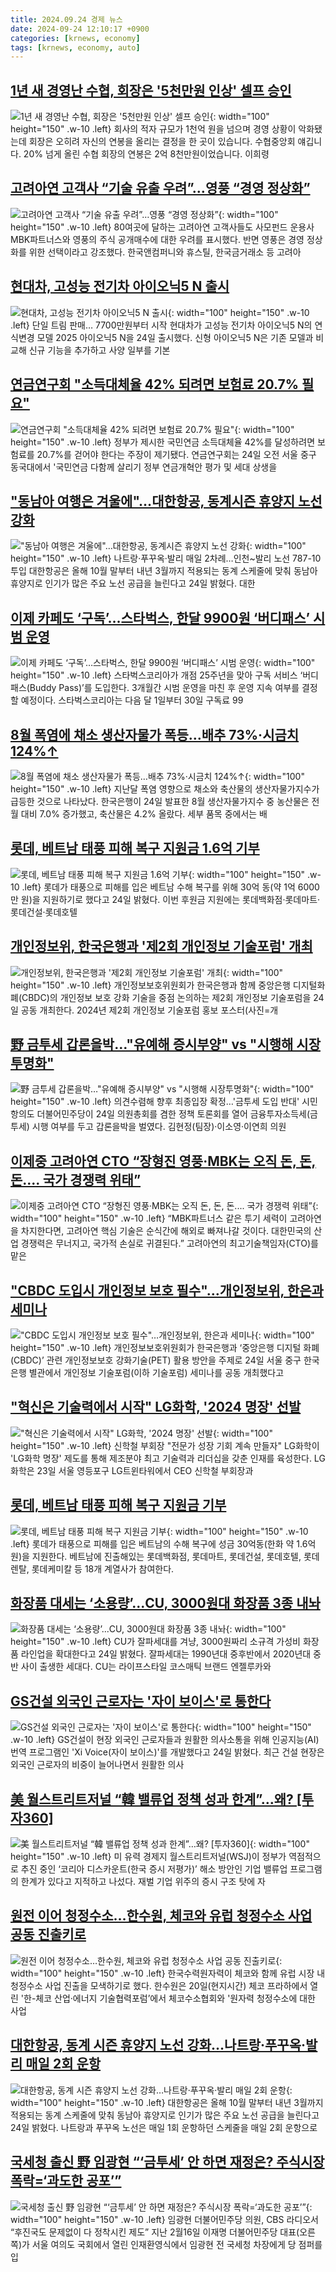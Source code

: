 ```yaml
---
title: 2024.09.24 경제 뉴스
date: 2024-09-24 12:10:17 +0900
categories: [krnews, economy]
tags: [krnews, economy, auto]
---
```

## [1년 새 경영난 수협, 회장은 '5천만원 인상' 셀프 승인](https://n.news.naver.com/mnews/article/437/0000411471)

![1년 새 경영난 수협, 회장은 '5천만원 인상' 셀프 승인](https://mimgnews.pstatic.net/image/origin/437/2024/09/24/411471.jpg?type=nf220_150){: width="100" height="150" .w-10 .left}
회사의 적자 규모가 1천억 원을 넘으며 경영 상황이 악화됐는데 회장은 오히려 자신의 연봉을 올리는 결정을 한 곳이 있습니다. 수협중앙회 얘깁니다. 20% 넘게 올린 수협 회장의 연봉은 2억 8천만원이었습니다. 이희령

## [고려아연 고객사 “기술 유출 우려”…영풍 “경영 정상화”](https://n.news.naver.com/mnews/article/030/0003241740)

![고려아연 고객사 “기술 유출 우려”…영풍 “경영 정상화”](https://mimgnews.pstatic.net/image/origin/030/2024/09/23/3241740.jpg?type=nf220_150){: width="100" height="150" .w-10 .left}
80여곳에 달하는 고려아연 고객사들도 사모펀드 운용사 MBK파트너스와 영풍의 주식 공개매수에 대한 우려를 표시했다. 반면 영풍은 경영 정상화를 위한 선택이라고 강조했다. 한국앤컴퍼니와 휴스틸, 한국금거래소 등 고려아

## [현대차, 고성능 전기차 아이오닉5 N 출시](https://n.news.naver.com/mnews/article/366/0001019770)

![현대차, 고성능 전기차 아이오닉5 N 출시](https://mimgnews.pstatic.net/image/origin/366/2024/09/24/1019770.jpg?type=nf220_150){: width="100" height="150" .w-10 .left}
단일 트림 판매… 7700만원부터 시작 현대차가 고성능 전기차 아이오닉5 N의 연식변경 모델 2025 아이오닉5 N을 24일 출시했다. 신형 아이오닉5 N은 기존 모델과 비교해 신규 기능을 추가하고 사양 일부를 기본

## [연금연구회 "소득대체율 42% 되려면 보험료 20.7% 필요"](https://n.news.naver.com/mnews/article/003/0012799532)

![연금연구회 "소득대체율 42% 되려면 보험료 20.7% 필요"](https://mimgnews.pstatic.net/image/origin/003/2024/09/24/12799532.jpg?type=nf220_150){: width="100" height="150" .w-10 .left}
정부가 제시한 국민연금 소득대체율 42%를 달성하려면 보험료를 20.7%를 걷어야 한다는 주장이 제기됐다. 연금연구회는 24일 오전 서울 중구 동국대에서 '국민연금 다함께 살리기 정부 연금개혁안 평가 및 세대 상생을

## ["동남아 여행은 겨울에"…대한항공, 동계시즌 휴양지 노선 강화](https://n.news.naver.com/mnews/article/029/0002904147)

!["동남아 여행은 겨울에"…대한항공, 동계시즌 휴양지 노선 강화](https://mimgnews.pstatic.net/image/origin/029/2024/09/24/2904147.jpg?type=nf220_150){: width="100" height="150" .w-10 .left}
나트랑·푸꾸옥·발리 매일 2차례…인천~발리 노선 787-10 투입 대한항공은 올해 10월 말부터 내년 3월까지 적용되는 동계 스케줄에 맞춰 동남아 휴양지로 인기가 많은 주요 노선 공급을 늘린다고 24일 밝혔다. 대한

## [이제 카페도 ‘구독’…스타벅스, 한달 9900원 ‘버디패스’ 시범 운영](https://n.news.naver.com/mnews/article/005/0001726691)

![이제 카페도 ‘구독’…스타벅스, 한달 9900원 ‘버디패스’ 시범 운영](https://mimgnews.pstatic.net/image/origin/005/2024/09/24/1726691.jpg?type=nf220_150){: width="100" height="150" .w-10 .left}
스타벅스코리아가 개점 25주년을 맞아 구독 서비스 ‘버디패스(Buddy Pass)’를 도입한다. 3개월간 시범 운영을 마친 후 운영 지속 여부를 결정할 예정이다. 스타벅스코리아는 다음 달 1일부터 30일 구독료 99

## [8월 폭염에 채소 생산자물가 폭등…배추 73%·시금치 124%↑](https://n.news.naver.com/mnews/article/016/0002365766)

![8월 폭염에 채소 생산자물가 폭등…배추 73%·시금치 124%↑](https://mimgnews.pstatic.net/image/origin/016/2024/09/24/2365766.jpg?type=nf220_150){: width="100" height="150" .w-10 .left}
지난달 폭염 영향으로 채소와 축산물의 생산자물가지수가 급등한 것으로 나타났다. 한국은행이 24일 발표한 8월 생산자물가지수 중 농산물은 전월 대비 7.0% 증가했고, 축산물은 4.2% 올랐다. 세부 품목 중에서는 배

## [롯데, 베트남 태풍 피해 복구 지원금 1.6억 기부](https://n.news.naver.com/mnews/article/011/0004395151)

![롯데, 베트남 태풍 피해 복구 지원금 1.6억 기부](https://mimgnews.pstatic.net/image/origin/011/2024/09/24/4395151.jpg?type=nf220_150){: width="100" height="150" .w-10 .left}
롯데가 태풍으로 피해를 입은 베트남 수해 복구를 위해 30억 동(약 1억 6000만 원)을 지원하기로 했다고 24일 밝혔다. 이번 후원금 지원에는 롯데백화점‧롯데마트‧롯데건설‧롯데호텔

## [개인정보위, 한국은행과 '제2회 개인정보 기술포럼' 개최](https://n.news.naver.com/mnews/article/018/0005842105)

![개인정보위, 한국은행과 '제2회 개인정보 기술포럼' 개최](https://mimgnews.pstatic.net/image/origin/018/2024/09/24/5842105.jpg?type=nf220_150){: width="100" height="150" .w-10 .left}
개인정보보호위원회가 한국은행과 함께 중앙은행 디지털화폐(CBDC)의 개인정보 보호 강화 기술을 중점 논의하는 제2회 개인정보 기술포럼을 24일 공동 개최한다. 2024년 제2회 개인정보 기술포럼 홍보 포스터(사진=개

## [野 금투세 갑론을박…"유예해 증시부양" vs "시행해 시장투명화"](https://n.news.naver.com/mnews/article/001/0014944387)

![野 금투세 갑론을박…"유예해 증시부양" vs "시행해 시장투명화"](https://mimgnews.pstatic.net/image/origin/001/2024/09/24/14944387.jpg?type=nf220_150){: width="100" height="150" .w-10 .left}
의견수렴해 향후 최종입장 확정…'금투세 도입 반대' 시민 항의도 더불어민주당이 24일 의원총회를 겸한 정책 토론회를 열어 금융투자소득세(금투세) 시행 여부를 두고 갑론을박을 벌였다. 김현정(팀장)·이소영·이연희 의원

## [이제중 고려아연 CTO “장형진 영풍·MBK는 오직 돈, 돈, 돈.... 국가 경쟁력 위태”](https://n.news.naver.com/mnews/article/366/0001019806)

![이제중 고려아연 CTO “장형진 영풍·MBK는 오직 돈, 돈, 돈.... 국가 경쟁력 위태”](https://mimgnews.pstatic.net/image/origin/366/2024/09/24/1019806.jpg?type=nf220_150){: width="100" height="150" .w-10 .left}
“MBK파트너스 같은 투기 세력이 고려아연을 차지한다면, 고려아연 핵심 기술은 순식간에 해외로 빠져나갈 것이다. 대한민국의 산업 경쟁력은 무너지고, 국가적 손실로 귀결된다.” 고려아연의 최고기술책임자(CTO)를 맡은

## ["CBDC 도입시 개인정보 보호 필수"…개인정보위, 한은과 세미나](https://n.news.naver.com/mnews/article/011/0004395188)

!["CBDC 도입시 개인정보 보호 필수"…개인정보위, 한은과 세미나](https://mimgnews.pstatic.net/image/origin/011/2024/09/24/4395188.jpg?type=nf220_150){: width="100" height="150" .w-10 .left}
개인정보보호위원회가 한국은행과 ‘중앙은행 디지털 화폐(CBDC)’ 관련 개인정보보호 강화기술(PET) 활용 방안을 주제로 24일 서울 중구 한국은행 별관에서 개인정보 기술포럼(이하 기술포럼) 세미나를 공동 개최했다고

## ["혁신은 기술력에서 시작" LG화학, '2024 명장' 선발](https://n.news.naver.com/mnews/article/629/0000323464)

!["혁신은 기술력에서 시작" LG화학, '2024 명장' 선발](https://mimgnews.pstatic.net/image/origin/629/2024/09/24/323464.jpg?type=nf220_150){: width="100" height="150" .w-10 .left}
신학철 부회장 "전문가 성장 기회 계속 만들자" LG화학이 'LG화학 명장' 제도를 통해 제조분야 최고 기술력과 리더십을 갖춘 인재를 육성한다. LG화학은 23일 서울 영등포구 LG트윈타워에서 CEO 신학철 부회장과

## [롯데, 베트남 태풍 피해 복구 지원금 기부](https://n.news.naver.com/mnews/article/119/0002874945)

![롯데, 베트남 태풍 피해 복구 지원금 기부](https://mimgnews.pstatic.net/image/origin/119/2024/09/24/2874945.jpg?type=nf220_150){: width="100" height="150" .w-10 .left}
롯데가 태풍으로 피해를 입은 베트남의 수해 복구에 성금 30억동(한화 약 1.6억원)을 지원한다. 베트남에 진출해있는 롯데백화점, 롯데마트, 롯데건설, 롯데호텔, 롯데렌탈, 롯데케미칼 등 18개 계열사가 참여한다.

## [화장품 대세는 ‘소용량’...CU, 3000원대 화장품 3종 내놔](https://n.news.naver.com/mnews/article/016/0002365771)

![화장품 대세는 ‘소용량’...CU, 3000원대 화장품 3종 내놔](https://mimgnews.pstatic.net/image/origin/016/2024/09/24/2365771.jpg?type=nf220_150){: width="100" height="150" .w-10 .left}
CU가 잘파세대를 겨냥, 3000원짜리 소규격 가성비 화장품 라인업을 확대한다고 24일 밝혔다. 잘파세대는 1990년대 중후반에서 2020년대 중반 사이 출생한 세대다. CU는 라이프스타일 코스매틱 브랜드 엔젤루카와

## [GS건설 외국인 근로자는 '자이 보이스'로 통한다](https://n.news.naver.com/mnews/article/648/0000029213)

![GS건설 외국인 근로자는 '자이 보이스'로 통한다](https://mimgnews.pstatic.net/image/origin/648/2024/09/24/29213.jpg?type=nf220_150){: width="100" height="150" .w-10 .left}
GS건설이 현장 외국인 근로자들과 원활한 의사소통을 위해 인공지능(AI) 번역 프로그램인 'Xi Voice(자이 보이스)'를 개발했다고 24일 밝혔다. 최근 건설 현장은 외국인 근로자의 비중이 늘어나면서 원활한 의사

## [美 월스트리트저널 “韓 밸류업 정책 성과 한계”…왜? [투자360]](https://n.news.naver.com/mnews/article/016/0002365691)

![美 월스트리트저널 “韓 밸류업 정책 성과 한계”…왜? [투자360]](https://mimgnews.pstatic.net/image/origin/016/2024/09/24/2365691.jpg?type=nf220_150){: width="100" height="150" .w-10 .left}
미 유력 경제지 월스트리트저널(WSJ)이 정부가 역점적으로 추진 중인 ‘코리아 디스카운트(한국 증시 저평가)’ 해소 방안인 기업 밸류업 프로그램의 한계가 있다고 지적하고 나섰다. 재벌 기업 위주의 증시 구조 탓에 자

## [원전 이어 청정수소…한수원, 체코와 유럽 청정수소 사업 공동 진출키로](https://n.news.naver.com/mnews/article/277/0005474937)

![원전 이어 청정수소…한수원, 체코와 유럽 청정수소 사업 공동 진출키로](https://mimgnews.pstatic.net/image/origin/277/2024/09/23/5474937.jpg?type=nf220_150){: width="100" height="150" .w-10 .left}
한국수력원자력이 체코와 함께 유럽 시장 내 청정수소 사업 진출을 모색하기로 했다. 한수원은 20일(현지시간) 체코 프라하에서 열린 '한-체코 산업·에너지 기술협력포럼’에서 체코수소협회와 '원자력 청정수소에 대한 사업

## [대한항공, 동계 시즌 휴양지 노선 강화…나트랑·푸꾸옥·발리 매일 2회 운항](https://n.news.naver.com/mnews/article/015/0005036114)

![대한항공, 동계 시즌 휴양지 노선 강화…나트랑·푸꾸옥·발리 매일 2회 운항](https://mimgnews.pstatic.net/image/origin/015/2024/09/24/5036114.jpg?type=nf220_150){: width="100" height="150" .w-10 .left}
대한항공은 올해 10월 말부터 내년 3월까지 적용되는 동계 스케줄에 맞춰 동남아 휴양지로 인기가 많은 주요 노선 공급을 늘린다고 24일 밝혔다. 나트랑과 푸꾸옥 노선은 매일 1회 운항하던 스케줄을 매일 2회 운항으로

## [국세청 출신 野 임광현 “‘금투세’ 안 하면 재정은? 주식시장 폭락=‘과도한 공포’”](https://n.news.naver.com/mnews/article/022/0003970603)

![국세청 출신 野 임광현 “‘금투세’ 안 하면 재정은? 주식시장 폭락=‘과도한 공포’”](https://mimgnews.pstatic.net/image/origin/022/2024/09/23/3970603.jpg?type=nf220_150){: width="100" height="150" .w-10 .left}
임광현 더불어민주당 의원, CBS 라디오서 “후진국도 문제없이 다 정착시킨 제도” 지난 2월16일 이재명 더불어민주당 대표(오른쪽)가 서울 여의도 국회에서 열린 인재환영식에서 임광현 전 국세청 차장에게 당 점퍼를 입

